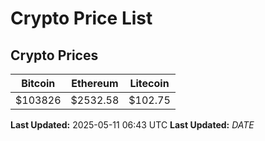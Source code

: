 # Crypto Price List

## Crypto Prices
| Bitcoin | Ethereum | Litecoin |
| ------- | -------- | -------- |
| $103826 | $2532.58 | $102.75 |
**Last Updated:** 2025-05-11 06:43 UTC
**Last Updated:** $DATE$
